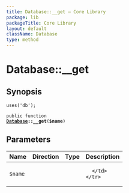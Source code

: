 ```yaml
---
title: Database::__get — Core Library
package: lib
packageTitle: Core Library
layout: default
className: Database
type: method
---
```


# Database::__get

## Synopsis

<code>uses('db');</code>

<code>public function <b><a href="Database">Database</a>::__get</b>(<b>$name</b>)</code>

## Parameters

<table>
  <thead>
    <tr>
      <th>Name</th>
      <th>Direction</th>
      <th>Type</th>
      <th>Description</th>
    </tr>
  </thead>
  <tbody>
    <tr>
      <td><code>$name</code>
      <td><i></i></td>
      <td></td>
      <td>

      </td>
    </tr>
  </tbody>
</table>


